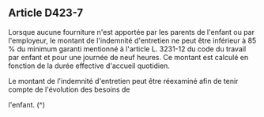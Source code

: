 ## Article D423-7

Lorsque aucune fourniture n'est apportée par les parents de l'enfant ou par l'employeur, le montant de
l'indemnité d'entretien ne peut être inférieur à 85 % du minimum garanti mentionné à l'article L. 3231-12 du
code du travail par enfant et pour une journée de neuf heures. Ce montant est calculé en fonction de la durée
effective d'accueil quotidien.

Le montant de l'indemnité d'entretien peut être réexaminé afin de tenir compte de l'évolution des besoins de

l'enfant. (^)

